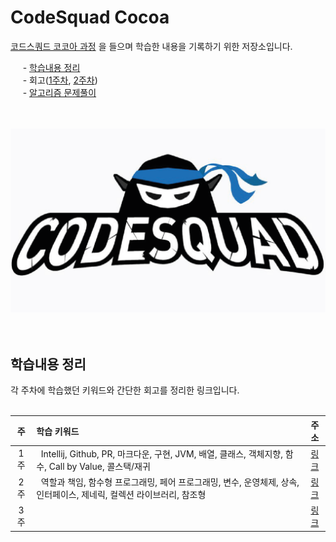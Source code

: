 # CodeSquad Cocoa


[코드스쿼드 코코아 과정](https://codesquad.kr/page/masters/cocoa.html) 을 들으며 학습한 내용을 기록하기 위한 저장소입니다.

&nbsp;&nbsp;&nbsp;&nbsp;  - [학습내용 정리](#학습내용-정리)<br/>
&nbsp;&nbsp;&nbsp;&nbsp;  - 회고([1주차](https://frost-armadillo-835.notion.site/1-f7b4e5c543ba4de08dea4d4db8b4a435), [2주차](https://frost-armadillo-835.notion.site/2-8b505e1aee6f451ea5734c6131586d0d)) <br/>
&nbsp;&nbsp;&nbsp;&nbsp;  - [알고리즘 문제풀이](https://github.com/devjun10/Algorithm/blob/master/src/main/resources/contents/programmers.md)


<br/><br/>
![ex_screenshot](./contents/images/codesquad.png)
<br/><br/><br/>

## 학습내용 정리

각 주차에 학습했던 키워드와 간단한 회고를 정리한 링크입니다.
<br/><br/>

|  주  |  학습 키워드                                                                                     |주소                               |
|:---:|:---------------------------------------------------------------------------------------------------------------------------------|:-------------------------------:|
| 1 주 |&nbsp; Intellij, Github, PR, 마크다운, 구현, JVM, 배열, 클래스, 객체지향, 함수, Call by Value, 콜스택/재귀  |[링크](contents/week01/readme.md) |   
| 2 주 |&nbsp; 역할과 책임, 함수형 프로그래밍, 페어 프로그래밍, 변수, 운영체제, 상속, 인터페이스, 제네릭, 컬렉션 라이브러리, 참조형                                            |[링크](contents/week02/readme.md) |
| 3 주 |&nbsp; |[링크]()|

<br/><br/>



